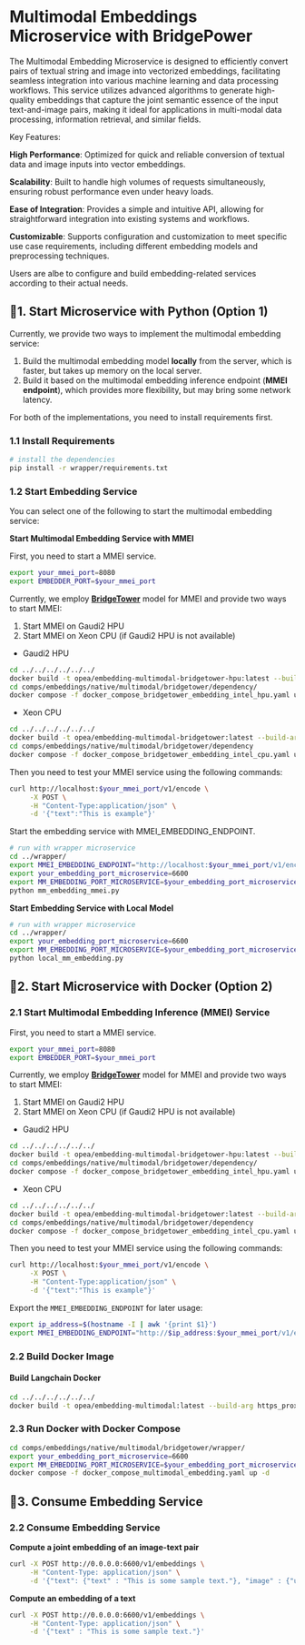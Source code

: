 # Multimodal Embeddings Microservice with BridgePower

The Multimodal Embedding Microservice is designed to efficiently convert pairs of textual string and image into vectorized embeddings, facilitating seamless integration into various machine learning and data processing workflows. This service utilizes advanced algorithms to generate high-quality embeddings that capture the joint semantic essence of the input text-and-image pairs, making it ideal for applications in multi-modal data processing, information retrieval, and similar fields.

Key Features:

**High Performance**: Optimized for quick and reliable conversion of textual data and image inputs into vector embeddings.

**Scalability**: Built to handle high volumes of requests simultaneously, ensuring robust performance even under heavy loads.

**Ease of Integration**: Provides a simple and intuitive API, allowing for straightforward integration into existing systems and workflows.

**Customizable**: Supports configuration and customization to meet specific use case requirements, including different embedding models and preprocessing techniques.

Users are albe to configure and build embedding-related services according to their actual needs.

## 🚀1. Start Microservice with Python (Option 1)

Currently, we provide two ways to implement the multimodal embedding service:

1. Build the multimodal embedding model **locally** from the server, which is faster, but takes up memory on the local server.
2. Build it based on the multimodal embedding inference endpoint (**MMEI endpoint**), which provides more flexibility, but may bring some network latency.

For both of the implementations, you need to install requirements first.

### 1.1 Install Requirements

```bash
# install the dependencies
pip install -r wrapper/requirements.txt
```

### 1.2 Start Embedding Service

You can select one of the following to start the multimodal embedding service:

**Start Multimodal Embedding Service with MMEI**

First, you need to start a MMEI service.

```bash
export your_mmei_port=8080
export EMBEDDER_PORT=$your_mmei_port
```

Currently, we employ [**BridgeTower**](https://huggingface.co/BridgeTower/bridgetower-large-itm-mlm-gaudi) model for MMEI and provide two ways to start MMEI:

1. Start MMEI on Gaudi2 HPU
2. Start MMEI on Xeon CPU (if Gaudi2 HPU is not available)

- Gaudi2 HPU

```bash
cd ../../../../../../
docker build -t opea/embedding-multimodal-bridgetower-hpu:latest --build-arg EMBEDDER_PORT=$EMBEDDER_PORT --build-arg https_proxy=$https_proxy --build-arg http_proxy=$http_proxy -f comps/embeddings/native/multimodal/bridgetower/dependency/Dockerfile.intel_hpu .
cd comps/embeddings/native/multimodal/bridgetower/dependency/
docker compose -f docker_compose_bridgetower_embedding_intel_hpu.yaml up -d
```

- Xeon CPU

```bash
cd ../../../../../../
docker build -t opea/embedding-multimodal-bridgetower:latest --build-arg EMBEDDER_PORT=$EMBEDDER_PORT --build-arg https_proxy=$https_proxy --build-arg http_proxy=$http_proxy -f comps/embeddings/native/multimodal/bridgetower/dependency/Dockerfile .
cd comps/embeddings/native/multimodal/bridgetower/dependency
docker compose -f docker_compose_bridgetower_embedding_intel_cpu.yaml up -d
```

Then you need to test your MMEI service using the following commands:

```bash
curl http://localhost:$your_mmei_port/v1/encode \
     -X POST \
     -H "Content-Type:application/json" \
     -d '{"text":"This is example"}'
```

Start the embedding service with MMEI_EMBEDDING_ENDPOINT.

```bash
# run with wrapper microservice
cd ../wrapper/
export MMEI_EMBEDDING_ENDPOINT="http://localhost:$your_mmei_port/v1/encode"
export your_embedding_port_microservice=6600
export MM_EMBEDDING_PORT_MICROSERVICE=$your_embedding_port_microservice
python mm_embedding_mmei.py
```

**Start Embedding Service with Local Model**

```bash
# run with wrapper microservice
cd ../wrapper/
export your_embedding_port_microservice=6600
export MM_EMBEDDING_PORT_MICROSERVICE=$your_embedding_port_microservice
python local_mm_embedding.py
```

## 🚀2. Start Microservice with Docker (Option 2)

### 2.1 Start Multimodal Embedding Inference (MMEI) Service

First, you need to start a MMEI service.

```bash
export your_mmei_port=8080
export EMBEDDER_PORT=$your_mmei_port
```

Currently, we employ [**BridgeTower**](https://huggingface.co/BridgeTower/bridgetower-large-itm-mlm-gaudi) model for MMEI and provide two ways to start MMEI:

1. Start MMEI on Gaudi2 HPU
2. Start MMEI on Xeon CPU (if Gaudi2 HPU is not available)

- Gaudi2 HPU

```bash
cd ../../../../../../
docker build -t opea/embedding-multimodal-bridgetower-hpu:latest --build-arg EMBEDDER_PORT=$EMBEDDER_PORT --build-arg https_proxy=$https_proxy --build-arg http_proxy=$http_proxy -f comps/embeddings/native/multimodal/bridgetower/dependency/Dockerfile.intel_hpu .
cd comps/embeddings/native/multimodal/bridgetower/dependency/
docker compose -f docker_compose_bridgetower_embedding_intel_hpu.yaml up -d
```

- Xeon CPU

```bash
cd ../../../../../../
docker build -t opea/embedding-multimodal-bridgetower:latest --build-arg EMBEDDER_PORT=$EMBEDDER_PORT --build-arg https_proxy=$https_proxy --build-arg http_proxy=$http_proxy -f comps/embeddings/native/multimodal/bridgetower/dependency/Dockerfile .
cd comps/embeddings/native/multimodal/bridgetower/dependency
docker compose -f docker_compose_bridgetower_embedding_intel_cpu.yaml up -d
```

Then you need to test your MMEI service using the following commands:

```bash
curl http://localhost:$your_mmei_port/v1/encode \
     -X POST \
     -H "Content-Type:application/json" \
     -d '{"text":"This is example"}'
```

Export the `MMEI_EMBEDDING_ENDPOINT` for later usage:

```bash
export ip_address=$(hostname -I | awk '{print $1}')
export MMEI_EMBEDDING_ENDPOINT="http://$ip_address:$your_mmei_port/v1/encode"
```

### 2.2 Build Docker Image

#### Build Langchain Docker

```bash
cd ../../../../../../
docker build -t opea/embedding-multimodal:latest --build-arg https_proxy=$https_proxy --build-arg http_proxy=$http_proxy -f comps/embeddings/native/multimodal/bridgetower/wrapper/Dockerfile .
```

### 2.3 Run Docker with Docker Compose

```bash
cd comps/embeddings/native/multimodal/bridgetower/wrapper/
export your_embedding_port_microservice=6600
export MM_EMBEDDING_PORT_MICROSERVICE=$your_embedding_port_microservice
docker compose -f docker_compose_multimodal_embedding.yaml up -d
```

## 🚀3. Consume Embedding Service

### 2.2 Consume Embedding Service

**Compute a joint embedding of an image-text pair**

```bash
curl -X POST http://0.0.0.0:6600/v1/embeddings \
     -H "Content-Type: application/json" \
     -d '{"text": {"text" : "This is some sample text."}, "image" : {"url": "https://github.com/docarray/docarray/blob/main/tests/toydata/image-data/apple.png?raw=true"}}'
```

**Compute an embedding of a text**

```bash
curl -X POST http://0.0.0.0:6600/v1/embeddings \
     -H "Content-Type: application/json" \
     -d '{"text" : "This is some sample text."}'
```
